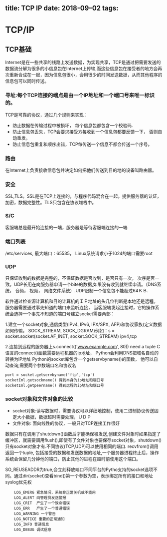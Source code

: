 title: TCP IP
date: 2018-09–02
tags: 
---

# TCP/IP

## TCP基础

Internet是在一些共享的线路上发送数据，为实现共享，TCP是通过把需要发送的数据流分解为很多的小信息包在Internet上传输,而这些信息包在接受者的地方会再次重新合成在一起，因为信息包很小，会用很少的时间发送数据，从而其他程序的信息包可以同时传送。

### 寻址:每个TCP连接的端点是由一个IP地址和一个端口号来唯一标识的。

TCP是可靠的协议，通过几个规则来实现：

* 防止数据在传输过程中被损坏， 每个信息包都包含一个校验码.
* 防止信息包丢失，TCP会要求接受方每收到一个信息包都要反馈一下， 否则自动重发。
* 防止信息包重复和顺序出错，TCP每传送一个信息不都会传送一个序号。

### 路由
在Internet上负责接收信息包并决定如何把他们传送到目的地的设备叫路由器。

### 安全

SSL,TLS。SSL是在TCP上连接的，与程序代码混合在一起。提供服务器的认证，加密，数据完整性。TLS只包含在协议堆栈中。

### S/C

客服端总是最开始连接的一端，服务器是等待客服端连接的一端

### 端口列表

/etc/services, 最大端口：65535， Linux系统请求小于1024的端口需要root

### UDP

只保证收到的数据是完整的，不保证数据是否收到，是否只有一次， 次序是否一致。UDP长用在向服务器申请一个bite的数据,如果没有收到就继续申请。（DNS系统， 音频， 视频， 网络文件系统）.UDP限制一个信息包不能超过64ＫＢ.

软件通过检查源计算机和目的计算机的ＩＰ地址的头几位判断是本地还是远程。
服务器需要通过事先知道的端口来监听连接， 当客服端发起连接时，它的操作系统会选择一个事先不知道的端口号建立socket需要两部：

1.建立一个socket对象,通信类型(IPv4, IPv6, IPX/SPX, AFP)和协议家族(定义数据如何传输， SOCK_STREAM, SOCK_DGRAM)例如：s = socket.socket(socket.AF_INET, socket.SOCK_STREAM)   ipv4,tcp

2.连接到远程的服务器上s.connect(('www.example.com', 80))    need a tuple
	C语言的connect()函数需要远程机器的ip地址， Python会利用DNS把域名自动的转换为IP地址
	Python的socket库包含一个getservbyname()的函数， 他可以自动查询,需要两个参数端口名和协议名
	
	
	port = socket.getservbyname('ftp','tcp')
	socketIml.getsockname() 得到本身的ip地址和端口号
	socketIml.getpeername()	得到远程的ip地址和端口号
	
### socket对象和文件对象的比较

* socket对象:读写数据时，需要协议可以详细地控制，使用二进制协议传送固定大小数据，数据超时需要处理，ＵＤＰ
* 文件对象: 面向线性的协议，一般只对TCP连接工作很好

数据只有在调用了shutdown()函数后才能确保被发送,创建文件对象时如果指定了缓冲区，就需要调用flush(),即使有了文件对象也要保存socket对象，shutdown()只有socket对象才有.不同协议(TCP,UDP)可以使用相同的端口. recvfrom()调用返回一个tuple, 包括接受的数据和发送数据的地址,一个服务器进程终止后，操作系统会保留几分钟他的端口，防止其他的进程在超时前使用这个端口。

SO_REUSEADDR为true,会立刻释放端口不同平台的Pytho支持的socket选项不同。通过dir(socket)查看bind()第一个参数为空，表示绑定所有的接口和地址syslog优先权


		LOG_EMERG 紧急情况，系统非正常关机或不能用
		LOG_ALERT 向管理员发送警报
		LOG_CRIT  产生了一个致命错误
		LOG_ERR	  产生了一个普通错误
		LOG_WARNING 一个警告
		LOG_NOTICE 重要的正常通知
		LOG_INFO 普通信息
		L0G_DEBUG 调试信息
